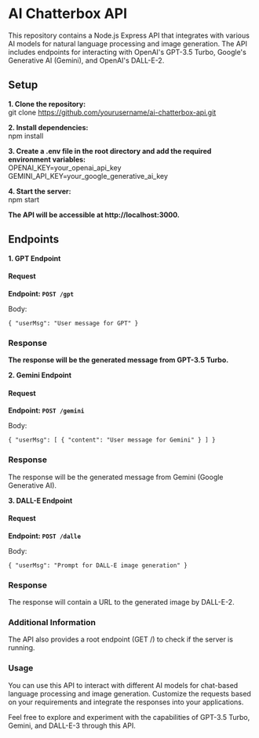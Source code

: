 # AI Chatterbox API
This repository contains a Node.js Express API that integrates with various AI models for natural language processing and image generation. The API includes endpoints for interacting with OpenAI's GPT-3.5 Turbo, Google's Generative AI (Gemini), and OpenAI's DALL-E-2.

## Setup

**1. Clone the repository:** </br>
git clone https://github.com/yourusername/ai-chatterbox-api.git

**2. Install dependencies:**</br>
npm install

**3. Create a .env file in the root directory and add the required environment variables:**</br>
OPENAI_KEY=your_openai_api_key</br>
GEMINI_API_KEY=your_google_generative_ai_key</br>

**4. Start the server:**</br>
npm start

**The API will be accessible at http://localhost:3000.**

## Endpoints
**1. GPT Endpoint**</br>
#### Request </br>
**Endpoint: `POST /gpt`**

Body:

`{
  "userMsg": "User message for GPT"
}`

### Response
**The response will be the generated message from GPT-3.5 Turbo.**

**2. Gemini Endpoint**</br>
#### Request</br>
**Endpoint: `POST /gemini`**

Body:

`{
  "userMsg": [
    {
      "content": "User message for Gemini"
    }
  ]
}`

### Response
The response will be the generated message from Gemini (Google Generative AI).

**3. DALL-E Endpoint**</br>
#### Request</br>
**Endpoint: `POST /dalle`**

Body:

`{
  "userMsg": "Prompt for DALL-E image generation"
}`

### Response
The response will contain a URL to the generated image by DALL-E-2.

### Additional Information
The API also provides a root endpoint (GET /) to check if the server is running.

### Usage
You can use this API to interact with different AI models for chat-based language processing and image generation. Customize the requests based on your requirements and integrate the responses into your applications.

Feel free to explore and experiment with the capabilities of GPT-3.5 Turbo, Gemini, and DALL-E-3 through this API.